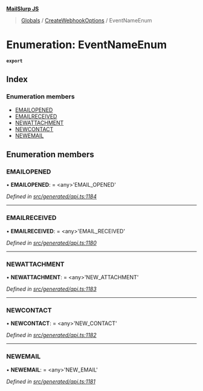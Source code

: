 **[MailSlurp JS](../README.md)**

> [Globals](../README.md) / [CreateWebhookOptions](../modules/createwebhookoptions.md) / EventNameEnum

# Enumeration: EventNameEnum

**`export`** 

## Index

### Enumeration members

* [EMAILOPENED](createwebhookoptions.eventnameenum.md#emailopened)
* [EMAILRECEIVED](createwebhookoptions.eventnameenum.md#emailreceived)
* [NEWATTACHMENT](createwebhookoptions.eventnameenum.md#newattachment)
* [NEWCONTACT](createwebhookoptions.eventnameenum.md#newcontact)
* [NEWEMAIL](createwebhookoptions.eventnameenum.md#newemail)

## Enumeration members

### EMAILOPENED

•  **EMAILOPENED**:  = \<any>'EMAIL\_OPENED'

*Defined in [src/generated/api.ts:1184](https://github.com/mailslurp/mailslurp-client/blob/3871a9e/src/generated/api.ts#L1184)*

___

### EMAILRECEIVED

•  **EMAILRECEIVED**:  = \<any>'EMAIL\_RECEIVED'

*Defined in [src/generated/api.ts:1180](https://github.com/mailslurp/mailslurp-client/blob/3871a9e/src/generated/api.ts#L1180)*

___

### NEWATTACHMENT

•  **NEWATTACHMENT**:  = \<any>'NEW\_ATTACHMENT'

*Defined in [src/generated/api.ts:1183](https://github.com/mailslurp/mailslurp-client/blob/3871a9e/src/generated/api.ts#L1183)*

___

### NEWCONTACT

•  **NEWCONTACT**:  = \<any>'NEW\_CONTACT'

*Defined in [src/generated/api.ts:1182](https://github.com/mailslurp/mailslurp-client/blob/3871a9e/src/generated/api.ts#L1182)*

___

### NEWEMAIL

•  **NEWEMAIL**:  = \<any>'NEW\_EMAIL'

*Defined in [src/generated/api.ts:1181](https://github.com/mailslurp/mailslurp-client/blob/3871a9e/src/generated/api.ts#L1181)*
